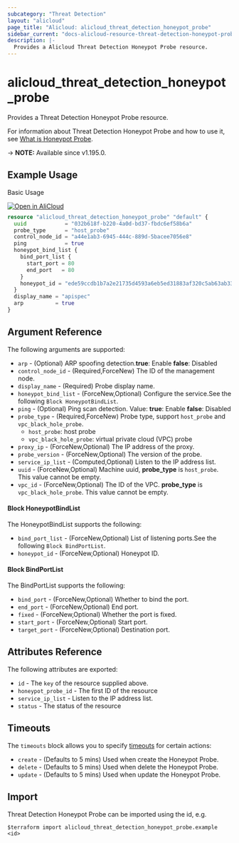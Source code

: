```yaml
---
subcategory: "Threat Detection"
layout: "alicloud"
page_title: "Alicloud: alicloud_threat_detection_honeypot_probe"
sidebar_current: "docs-alicloud-resource-threat-detection-honeypot-probe"
description: |-
  Provides a Alicloud Threat Detection Honeypot Probe resource.
---
```


# alicloud_threat_detection_honeypot_probe

Provides a Threat Detection Honeypot Probe resource.

For information about Threat Detection Honeypot Probe and how to use it, see [What is Honeypot Probe](https://www.alibabacloud.com/help/en/security-center/developer-reference/api-sas-2018-12-03-createhoneypotprobe).

-> **NOTE:** Available since v1.195.0.

## Example Usage

Basic Usage

<div style="display: block;margin-bottom: 40px;"><div class="oics-button" style="float: right;position: absolute;margin-bottom: 10px;">
  <a href="https://api.aliyun.com/terraform?resource=alicloud_threat_detection_honeypot_probe&exampleId=42e6e58c-9d76-ac2b-21ff-3da80fd33b3b329fe6dc&activeTab=example&spm=docs.r.threat_detection_honeypot_probe.0.42e6e58c9d&intl_lang=EN_US" target="_blank">
    <img alt="Open in AliCloud" src="https://img.alicdn.com/imgextra/i1/O1CN01hjjqXv1uYUlY56FyX_!!6000000006049-55-tps-254-36.svg" style="max-height: 44px; max-width: 100%;">
  </a>
</div></div>

```terraform
resource "alicloud_threat_detection_honeypot_probe" "default" {
  uuid            = "032b618f-b220-4a0d-bd37-fbdc6ef58b6a"
  probe_type      = "host_probe"
  control_node_id = "a44e1ab3-6945-444c-889d-5bacee7056e8"
  ping            = true
  honeypot_bind_list {
    bind_port_list {
      start_port = 80
      end_port   = 80
    }
    honeypot_id = "ede59ccdb1b7a2e21735d4593a6eb5ed31883af320c5ab63ab33818e94307be9"
  }
  display_name = "apispec"
  arp          = true
}
```

## Argument Reference

The following arguments are supported:
* `arp` - (Optional) ARP spoofing detection.**true**: Enable **false**: Disabled
* `control_node_id` - (Required,ForceNew) The ID of the management node.
* `display_name` - (Required) Probe display name.
* `honeypot_bind_list` - (ForceNew,Optional) Configure the service.See the following `Block HoneypotBindList`.
* `ping` - (Optional) Ping scan detection. Value: **true**: Enable **false**: Disabled
* `probe_type` - (Required,ForceNew) Probe type, support `host_probe` and `vpc_black_hole_probe`.
  * `host_probe`: host probe
  * `vpc_black_hole_probe`: virtual private cloud (VPC) probe
* `proxy_ip` - (ForceNew,Optional) The IP address of the proxy.
* `probe_version` - (ForceNew,Optional) The version of the probe.
* `service_ip_list` - (Computed,Optional) Listen to the IP address list.
* `uuid` - (ForceNew,Optional) Machine uuid, **probe_type** is `host_probe`. This value cannot be empty.
* `vpc_id` - (ForceNew,Optional) The ID of the VPC. **probe_type** is `vpc_black_hole_probe`. This value cannot be empty. 

#### Block HoneypotBindList

The HoneypotBindList supports the following:
* `bind_port_list` - (ForceNew,Optional) List of listening ports.See the following `Block BindPortList`.
* `honeypot_id` - (ForceNew,Optional) Honeypot ID.

#### Block BindPortList

The BindPortList supports the following:
* `bind_port` - (ForceNew,Optional) Whether to bind the port.
* `end_port` - (ForceNew,Optional) End port.
* `fixed` - (ForceNew,Optional) Whether the port is fixed.
* `start_port` - (ForceNew,Optional) Start port.
* `target_port` - (ForceNew,Optional) Destination port.


## Attributes Reference

The following attributes are exported:
* `id` - The `key` of the resource supplied above.
* `honeypot_probe_id` - The first ID of the resource
* `service_ip_list` - Listen to the IP address list.
* `status` - The status of the resource

## Timeouts

The `timeouts` block allows you to specify [timeouts](https://developer.hashicorp.com/terraform/language/resources/syntax#operation-timeouts) for certain actions:
* `create` - (Defaults to 5 mins) Used when create the Honeypot Probe.
* `delete` - (Defaults to 5 mins) Used when delete the Honeypot Probe.
* `update` - (Defaults to 5 mins) Used when update the Honeypot Probe.

## Import

Threat Detection Honeypot Probe can be imported using the id, e.g.

```shell
$terraform import alicloud_threat_detection_honeypot_probe.example <id>
```